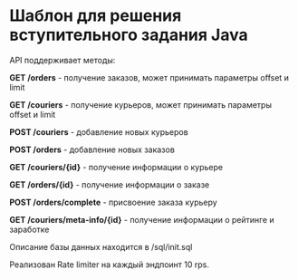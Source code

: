 # Шаблон для решения вступительного задания Java

API поддерживает методы:

__GET /orders__ - получение заказов, может принимать параметры offset и limit

__GET /couriers__ - получение курьеров, может принимать параметры offset и limit

__POST /couriers__ - добавление новых курьеров

__POST /orders__ - добавление новых заказов

__GET /couriers/{id}__ - получение информации о курьере

__GET /orders/{id}__ - получение информации о заказе

__POST /orders/complete__ - присвоение заказа курьеру

__GET /couriers/meta-info/{id}__ - получение информации о рейтинге и заработке

Описание базы данных находится в /sql/init.sql


Реализован Rate limiter на каждый эндпоинт 10 rps.
